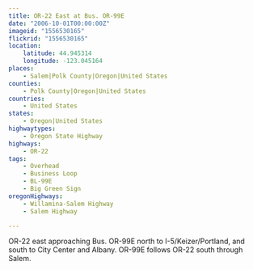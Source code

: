 ```yaml
---
title: OR-22 East at Bus. OR-99E
date: "2006-10-01T00:00:00Z"
imageid: "1556530165"
flickrid: "1556530165"
location:
    latitude: 44.945314
    longitude: -123.045164
places:
    - Salem|Polk County|Oregon|United States
counties:
    - Polk County|Oregon|United States
countries:
    - United States
states:
    - Oregon|United States
highwaytypes:
    - Oregon State Highway
highways:
    - OR-22
tags:
    - Overhead
    - Business Loop
    - BL-99E
    - Big Green Sign
oregonHighways:
    - Willamina-Salem Highway
    - Salem Highway

---
```

OR-22 east approaching Bus. OR-99E north to I-5/Keizer/Portland, and south to City Center and Albany.  OR-99E follows OR-22 south through Salem.